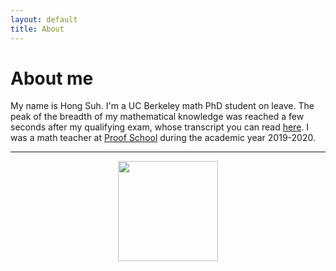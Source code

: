 ```yaml
---
layout: default
title: About
---
```

# About me

My name is Hong Suh. I'm a UC Berkeley math PhD student on leave. The peak of the breadth of my mathematical knowledge was reached a few seconds after my qualifying exam, whose transcript you can read [here](/assets/QE_transcript_hong_suh.pdf). I was a math teacher at [Proof School](http://www.proofschool.org) during the academic year 2019-2020.
<hr>
<p align="center">
  <img width="160" src="/assets/portrait.png">
</p>